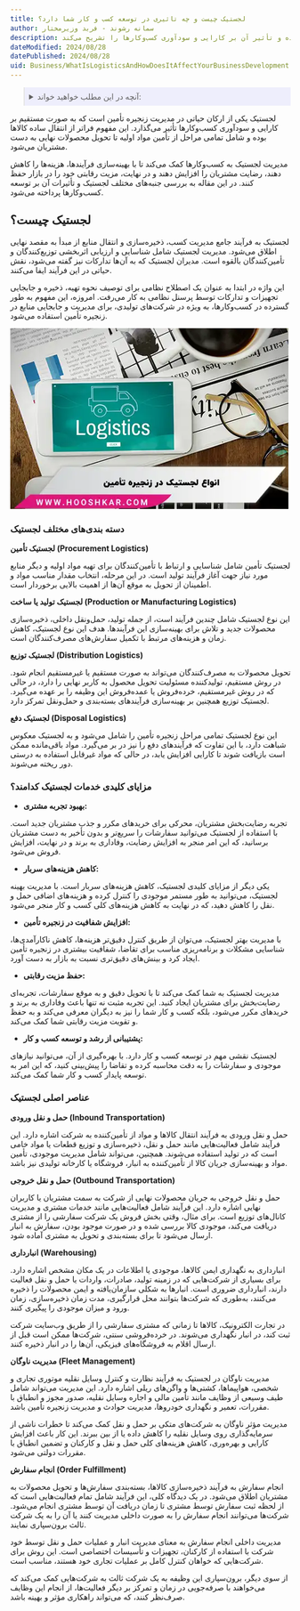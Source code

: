```yaml
---
title: لجستیک چیست و چه تاثیری در توسعه کسب و کار شما دارد؟
author: سمانه رشوند - فربد وزیرمختار
description: لجستیک، رکن حیاتی مدیریت زنجیره تأمین، فراتر از انتقال ساده کالاهاست. این مقاله انواع لجستیک، مزایای کلیدی و عناصر اصلی آن را بررسی کرده و تأثیر آن بر کارایی و سودآوری کسب‌وکارها را تشریح می‌کند.
dateModified: 2024/08/28
datePublished: 2024/08/28
uid: Business/WhatIsLogisticsAndHowDoesItAffectYourBusinessDevelopment
---
```


<blockquote style="background-color:#eeeefc; padding:0.5rem">

<details>
  <summary>آنچه در این مطلب خواهید خواند:</summary>
  <ul>
    <li>لجستیک چیست؟</li>
    <li>دسته بندی‌های مختلف لجستیک</li>
    <li>مزایای کلیدی خدمات لجستیک کدامند؟</li>
    <li>عناصر اصلی لجستیک</li>
  </ul>
</details>
</blockquote>

لجستیک یکی از ارکان حیاتی در مدیریت زنجیره تأمین است که به صورت مستقیم بر کارایی و سودآوری کسب‌وکارها تأثیر می‌گذارد. این مفهوم فراتر از انتقال ساده کالاها بوده و شامل تمامی مراحل از تأمین مواد اولیه تا تحویل محصولات نهایی به دست مشتریان می‌شود.

مدیریت لجستیک به کسب‌وکارها کمک می‌کند تا با بهینه‌سازی فرآیندها، هزینه‌ها را کاهش دهند، رضایت مشتریان را افزایش دهند و در نهایت، مزیت رقابتی خود را در بازار حفظ کنند. در این مقاله به بررسی جنبه‌های مختلف لجستیک و تأثیرات آن بر توسعه کسب‌وکارها پرداخته می‌شود.

## لجستیک چیست؟

لجستیک به فرآیند جامع مدیریت کسب، ذخیره‌سازی و انتقال منابع از مبدأ به مقصد نهایی اطلاق می‌شود. مدیریت لجستیک شامل شناسایی و ارزیابی اثربخشی توزیع‌کنندگان و تأمین‌کنندگان بالقوه است. مدیران لجستیک که به آن‌ها تدارکات نیز گفته می‌شود، نقش حیاتی در این فرآیند ایفا می‌کنند.

این واژه در ابتدا به عنوان یک اصطلاح نظامی برای توصیف نحوه تهیه، ذخیره و جابجایی تجهیزات و تدارکات توسط پرسنل نظامی به کار می‌رفت. امروزه، این مفهوم به طور گسترده در کسب‌وکارها، به ویژه در شرکت‌های تولیدی، برای مدیریت و جابجایی منابع در زنجیره تأمین استفاده می‌شود.

![انواع لجستیک در زنجیره تامین](./Images/TypesOfLogisticsInTheSupplyChain.webp)

### دسته بندی‌های مختلف لجستیک

**لجستیک تأمین (Procurement Logistics)**

لجستیک تأمین شامل شناسایی و ارتباط با تأمین‌کنندگان برای تهیه مواد اولیه و دیگر منابع مورد نیاز جهت آغاز فرآیند تولید است. در این مرحله، انتخاب مقدار مناسب مواد و اطمینان از تحویل به موقع آن‌ها از اهمیت بالایی برخوردار است.

**لجستیک تولید یا ساخت (Production or Manufacturing Logistics)** 

این نوع لجستیک شامل چندین فرآیند است، از جمله تولید، حمل‌ونقل داخلی، ذخیره‌سازی محصولات جدید و تلاش برای بهینه‌سازی این فرآیندها. هدف این نوع لجستیک، کاهش زمان و هزینه‌های مرتبط با تکمیل سفارش‌های مصرف‌کنندگان است.

**لجستیک توزیع (Distribution Logistics)** 

تحویل محصولات به مصرف‌کنندگان می‌تواند به صورت مستقیم یا غیرمستقیم انجام شود. در روش مستقیم، تولیدکننده مسئولیت تحویل محصول به کاربر نهایی را دارد، در حالی که در روش غیرمستقیم، خرده‌فروش یا عمده‌فروش این وظیفه را بر عهده می‌گیرد. لجستیک توزیع همچنین بر بهینه‌سازی فرآیندهای بسته‌بندی و حمل‌ونقل تمرکز دارد.

**لجستیک دفع (Disposal Logistics)** 

این نوع لجستیک تمامی مراحل زنجیره تأمین را شامل می‌شود و به لجستیک معکوس شباهت دارد، با این تفاوت که فرآیندهای دفع را نیز در بر می‌گیرد. مواد باقی‌مانده ممکن است بازیافت شوند تا کارایی افزایش یابد، در حالی که مواد غیرقابل استفاده به درستی دور ریخته می‌شوند.

### مزایای کلیدی خدمات لجستیک کدامند؟

- **بهبود تجربه مشتری:**

 تجربه رضایت‌بخش مشتریان، محرکی برای خریدهای مکرر و جذب مشتریان جدید است. با استفاده از لجستیک می‌توانید سفارشات را سریع‌تر و بدون تأخیر به دست مشتریان برسانید، که این امر منجر به افزایش رضایت، وفاداری به برند و در نهایت، افزایش فروش می‌شود.

- **کاهش هزینه‌های سربار:**

 یکی دیگر از مزایای کلیدی لجستیک، کاهش هزینه‌های سربار است. با مدیریت بهینه لجستیک، می‌توانید به طور مستمر موجودی را کنترل کرده و هزینه‌های اضافی حمل و نقل را کاهش دهید، که در نهایت به کاهش هزینه‌های کلی کسب و کار منجر می‌شود.

- **افزایش شفافیت در زنجیره تأمین:**

 با مدیریت بهتر لجستیک، می‌توان از طریق کنترل دقیق‌تر هزینه‌ها، کاهش ناکارآمدی‌ها، شناسایی مشکلات و برنامه‌ریزی مناسب برای تقاضا، شفافیت بیشتری در زنجیره تأمین ایجاد کرد و بینش‌های دقیق‌تری نسبت به بازار به دست آورد.

- **حفظ مزیت رقابتی:**

 مدیریت لجستیک به شما کمک می‌کند تا با تحویل دقیق و به موقع سفارشات، تجربه‌ای رضایت‌بخش برای مشتریان ایجاد کنید. این تجربه مثبت نه تنها باعث وفاداری به برند و خریدهای مکرر می‌شود، بلکه کسب و کار شما را نیز به دیگران معرفی می‌کند و به حفظ و تقویت مزیت رقابتی شما کمک می‌کند.

- **پشتیبانی از رشد و توسعه کسب و کار:**

 لجستیک نقشی مهم در توسعه کسب و کار دارد. با بهره‌گیری از آن، می‌توانید نیازهای موجودی و سفارشات را به دقت محاسبه کرده و تقاضا را پیش‌بینی کنید، که این امر به توسعه پایدار کسب و کار شما کمک می‌کند.

### عناصر اصلی لجستیک

**حمل و نقل ورودی (Inbound Transportation)**

حمل و نقل ورودی به فرآیند انتقال کالاها و مواد از تأمین‌کننده به شرکت اشاره دارد. این فرآیند شامل فعالیت‌هایی مانند حمل و نقل، ذخیره‌سازی و توزیع قطعات یا مواد خامی است که در تولید استفاده می‌شوند. همچنین، می‌تواند شامل مدیریت موجودی، تأمین مواد و بهینه‌سازی جریان کالا از تأمین‌کننده به انبار، فروشگاه یا کارخانه تولیدی نیز باشد.

**حمل و نقل خروجی (Outbound Transportation)**

حمل و نقل خروجی به جریان محصولات نهایی از شرکت به سمت مشتریان یا کاربران نهایی اشاره دارد. این فرآیند شامل فعالیت‌هایی مانند خدمات مشتری و مدیریت کانال‌های توزیع است. برای مثال، وقتی بخش فروش یک شرکت سفارشی را از مشتری دریافت می‌کند، موجودی کالا بررسی شده و در صورت موجود بودن، سفارش به انبار ارسال می‌شود تا برای بسته‌بندی و تحویل به مشتری آماده شود.

**انبارداری (Warehousing)**

انبارداری به نگهداری ایمن کالاها، موجودی یا اطلاعات در یک مکان مشخص اشاره دارد. برای بسیاری از شرکت‌هایی که در زمینه تولید، صادرات، واردات یا حمل و نقل فعالیت دارند، انبارداری ضروری است. انبارها به شکلی سازمان‌یافته و ایمن محصولات را ذخیره می‌کنند، به‌طوری که شرکت‌ها بتوانند محل قرارگیری، مدت زمان ذخیره‌سازی، زمان ورود و میزان موجودی را پیگیری کنند.

در تجارت الکترونیک، کالاها تا زمانی که مشتری سفارشی را از طریق وب‌سایت شرکت ثبت کند، در انبار نگهداری می‌شوند. در خرده‌فروشی سنتی، شرکت‌ها ممکن است قبل از ارسال اقلام به فروشگاه‌های فیزیکی، آن‌ها را در انبار ذخیره کنند.

**مدیریت ناوگان (Fleet Management)**

مدیریت ناوگان در لجستیک به فرآیند نظارت و کنترل وسایل نقلیه موتوری تجاری و شخصی، هواپیماها، کشتی‌ها و واگن‌های ریلی اشاره دارد. این مدیریت می‌تواند شامل طیف وسیعی از وظایف مانند تأمین مالی و اجاره وسایل نقلیه، صدور مجوز و انطباق با مقررات، تعمیر و نگهداری خودروها، مدیریت حوادث و مدیریت زنجیره تأمین باشد.

مدیریت مؤثر ناوگان به شرکت‌های متکی بر حمل و نقل کمک می‌کند تا خطرات ناشی از سرمایه‌گذاری روی وسایل نقلیه را کاهش داده یا از بین ببرند. این کار باعث افزایش کارایی و بهره‌وری، کاهش هزینه‌های کلی حمل و نقل و کارکنان و تضمین انطباق با مقررات دولتی می‌شود.

**انجام سفارش (Order Fulfillment)**

انجام سفارش به فرآیند ذخیره‌سازی کالاها، بسته‌بندی سفارش‌ها و تحویل محصولات به مشتریان اطلاق می‌شود. در یک دیدگاه کلی، این فرآیند شامل تمام فعالیت‌هایی است که از لحظه ثبت سفارش توسط مشتری تا زمان دریافت آن توسط مشتری انجام می‌شود. شرکت‌ها می‌توانند انجام سفارش را به صورت داخلی مدیریت کنند یا آن را به یک شرکت ثالث برون‌سپاری نمایند.

مدیریت داخلی انجام سفارش به معنای مدیریت انبار و عملیات حمل و نقل توسط خود شرکت با استفاده از کارکنان، تجهیزات و تأسیسات اختصاصی است. این روش برای شرکت‌هایی که خواهان کنترل کامل بر عملیات تجاری خود هستند، مناسب است.

از سوی دیگر، برون‌سپاری این وظیفه به یک شرکت ثالث به شرکت‌هایی کمک می‌کند که می‌خواهند با صرفه‌جویی در زمان و تمرکز بر دیگر فعالیت‌ها، از انجام این وظایف صرف‌نظر کنند، که می‌تواند راهکاری مؤثر و بهینه باشد.

